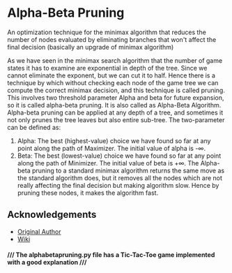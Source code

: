 # Alpha-Beta Pruning

An optimization technique for the minimax algorithm that reduces the number of nodes evaluated by eliminating branches that won't affect the final decision (basically an upgrade of minimax algorithm)

As we have seen in the minimax search algorithm that the number of game states it has to examine are exponential in depth of the tree. Since we cannot eliminate the exponent, but we can cut it to half. Hence there is a technique by which without checking each node of the game tree we can compute the correct minimax decision, and this technique is called pruning. This involves two threshold parameter Alpha and beta for future expansion, so it is called alpha-beta pruning. It is also called as Alpha-Beta Algorithm. Alpha-beta pruning can be applied at any depth of a tree, and sometimes it not only prunes the tree leaves but also entire sub-tree. The two-parameter can be defined as:

1. Alpha: The best (highest-value) choice we have found so far at any point along the path of Maximizer. The initial value of alpha is -∞.
2. Beta: The best (lowest-value) choice we have found so far at any point along the path of Minimizer. The initial value of beta is +∞. The Alpha-beta pruning to a standard minimax algorithm returns the same move as the standard algorithm does, but it removes all the nodes which are not really affecting the final decision but making algorithm slow. Hence by pruning these nodes, it makes the algorithm fast.
## Acknowledgements

 - [Original Author](https://github.com/anmolchandelCO180309)
 - [Wiki](https://en.wikipedia.org/wiki/Alpha%E2%80%93beta_pruning)

#### /// The alphabetapruning.py file has a Tic-Tac-Toe game implemented with a good explanation ///
